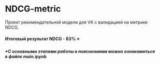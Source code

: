 # NDCG-metric

Проект рекомендательной модели для VK с валидацией на метрике NDCG. 

#### Итоговый результат NDCG - 83% ⭐

##### *С основными этапами работы и пояснениями можно ознакомиться в файле main.ipynb
